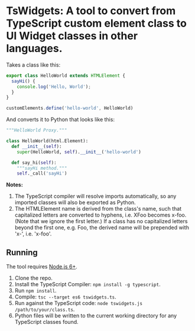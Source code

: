 # TsWidgets: A tool to convert from TypeScript custom element class to UI Widget classes in other languages.

Takes a class like this:

```javascript
export class HelloWorld extends HTMLElement {
  sayHi() {
    console.log('Hello, World');
  }
}

customElements.define('hello-world', HelloWorld)
```

And converts it to Python that looks like this:

```python
"""HelloWorld Proxy."""

class HelloWorld(html.Element):
  def __init__(self):
    super(HelloWorld, self).__init__('hello-world')

  def say_hi(self):
    """sayHi method."""
    self._call('sayHi')

```

**Notes:**

1. The TypeScript compiler will resolve imports automatically, so any imported
classes will also be exported as Python.
2. The HTMLElement name is derived from the class's name, such that capitalized
letters are converted to hyphens, i.e. XFoo becomes x-foo. (Note that we ignore
the first letter.) If a class has no capitalized letters beyond the first one,
e.g. Foo, the derived name will be prepended with 'x-', i.e. 'x-foo'.


## Running

The tool requires [Node.js 6+](https://nodejs.org/en/).

1. Clone the repo.
2. Install the TypeScript Compiler: `npm install -g typescript`.
3. Run `npm install`.
4. Compile: `tsc --target es6 tswidgets.ts`.
5. Run against the TypeScript code: `node tswidgets.js /path/to/your/class.ts`.
6. Python files will be written to the current working directory for any TypeScript classes found.
